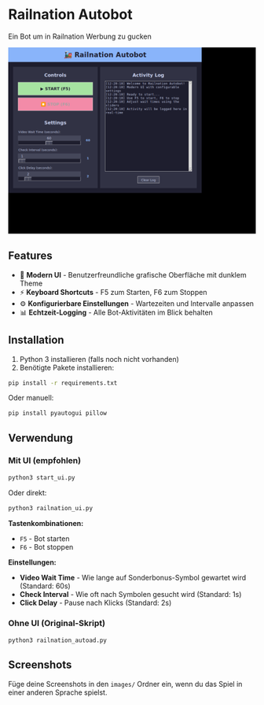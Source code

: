 # Railnation Autobot
Ein Bot um in Railnation Werbung zu gucken

![UI Screenshot](ui_screenshot.png)

## Features
- 🎨 **Modern UI** - Benutzerfreundliche grafische Oberfläche mit dunklem Theme
- ⚡ **Keyboard Shortcuts** - F5 zum Starten, F6 zum Stoppen
- ⚙️ **Konfigurierbare Einstellungen** - Wartezeiten und Intervalle anpassen
- 📊 **Echtzeit-Logging** - Alle Bot-Aktivitäten im Blick behalten

## Installation

1. Python 3 installieren (falls noch nicht vorhanden)
2. Benötigte Pakete installieren:
```bash
pip install -r requirements.txt
```
Oder manuell:
```bash
pip install pyautogui pillow
```

## Verwendung

### Mit UI (empfohlen)
```bash
python3 start_ui.py
```
Oder direkt:
```bash
python3 railnation_ui.py
```

**Tastenkombinationen:**
- `F5` - Bot starten
- `F6` - Bot stoppen

**Einstellungen:**
- **Video Wait Time** - Wie lange auf Sonderbonus-Symbol gewartet wird (Standard: 60s)
- **Check Interval** - Wie oft nach Symbolen gesucht wird (Standard: 1s)
- **Click Delay** - Pause nach Klicks (Standard: 2s)

### Ohne UI (Original-Skript)
```bash
python3 railnation_autoad.py
```

## Screenshots
Füge deine Screenshots in den `images/` Ordner ein, wenn du das Spiel in einer anderen Sprache spielst.
